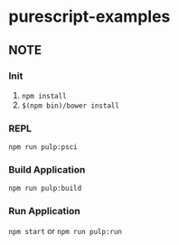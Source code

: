 # purescript-examples

## NOTE

### Init

1. `npm install`
2. `$(npm bin)/bower install`

### REPL

`npm run pulp:psci`

### Build Application

`npm run pulp:build`

### Run Application

`npm start` or `npm run pulp:run`
